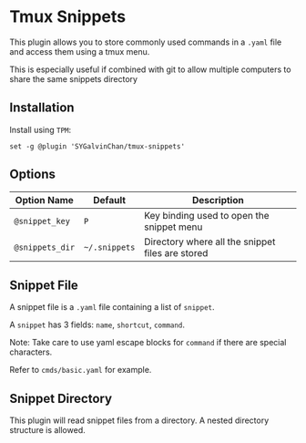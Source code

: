 # Tmux Snippets
This plugin allows you to store commonly used commands in a `.yaml` file and access them using a tmux menu.

This is especially useful if combined with git to allow multiple computers to share the same snippets directory

## Installation

Install using `TPM`:

```
set -g @plugin 'SYGalvinChan/tmux-snippets'
```


## Options

| Option Name | Default | Description|
| --- | --- | --- |
| `@snippet_key` | `P` | Key binding used to open the snippet menu |
| `@snippets_dir` | `~/.snippets` | Directory where all the snippet files are stored |

## Snippet File
A snippet file is a `.yaml` file containing a list of `snippet`.

A `snippet` has 3 fields: `name`, `shortcut`, `command`.

Note:
Take care to use yaml escape blocks for `command` if there are special characters.

Refer to `cmds/basic.yaml` for example.

## Snippet Directory
This plugin will read snippet files from a directory. A nested directory structure is allowed. 
